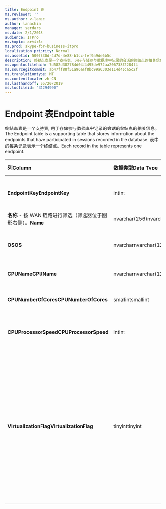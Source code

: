 ```yaml
---
title: Endpoint 表
ms.reviewer: ''
ms.author: v-lanac
author: lanachin
manager: serdars
ms.date: 2/1/2018
audience: ITPro
ms.topic: article
ms.prod: skype-for-business-itpro
localization_priority: Normal
ms.assetid: 500f330d-4d7d-4e88-b1cc-fef9a9de6b5c
description: 终结点表是一个支持表, 用于存储参与数据库中记录的会话的终结点的相关信息。 表中的每条记录表示一个终结点。
ms.openlocfilehash: 7d582d382784d04d4495de972aa20673862284f4
ms.sourcegitcommit: ab47ff88f51a96aaf8bc99a6303e114d41ca5c2f
ms.translationtype: MT
ms.contentlocale: zh-CN
ms.lasthandoff: 05/20/2019
ms.locfileid: "34294990"
---
```

# <a name="endpoint-table"></a><span data-ttu-id="17381-104">Endpoint 表</span><span class="sxs-lookup"><span data-stu-id="17381-104">Endpoint table</span></span>
 
<span data-ttu-id="17381-105">终结点表是一个支持表, 用于存储参与数据库中记录的会话的终结点的相关信息。</span><span class="sxs-lookup"><span data-stu-id="17381-105">The Endpoint table is a supporting table that stores information about the endpoints that have participated in sessions recorded in the database.</span></span> <span data-ttu-id="17381-106">表中的每条记录表示一个终结点。</span><span class="sxs-lookup"><span data-stu-id="17381-106">Each record in the table represents one endpoint.</span></span>
  
|<span data-ttu-id="17381-107">**列**</span><span class="sxs-lookup"><span data-stu-id="17381-107">**Column**</span></span>|<span data-ttu-id="17381-108">**数据类型**</span><span class="sxs-lookup"><span data-stu-id="17381-108">**Data Type**</span></span>|<span data-ttu-id="17381-109">**键/索引**</span><span class="sxs-lookup"><span data-stu-id="17381-109">**Key/Index**</span></span>|<span data-ttu-id="17381-110">**详细信息**</span><span class="sxs-lookup"><span data-stu-id="17381-110">**Details**</span></span>|
|:-----|:-----|:-----|:-----|
|<span data-ttu-id="17381-111">**EndpointKey**</span><span class="sxs-lookup"><span data-stu-id="17381-111">**EndpointKey**</span></span> <br/> |<span data-ttu-id="17381-112">int</span><span class="sxs-lookup"><span data-stu-id="17381-112">int</span></span>  <br/> |<span data-ttu-id="17381-113">Primary</span><span class="sxs-lookup"><span data-stu-id="17381-113">Primary</span></span>  <br/> |<span data-ttu-id="17381-114">标识此终结点的唯一号码。</span><span class="sxs-lookup"><span data-stu-id="17381-114">Unique number identifying this endpoint.</span></span>  <br/> |
|<span data-ttu-id="17381-115">**名称** - 按 WAN 链路进行筛选（筛选器位于图形右侧）。</span><span class="sxs-lookup"><span data-stu-id="17381-115">**Name**</span></span> <br/> |<span data-ttu-id="17381-116">nvarchar(256)</span><span class="sxs-lookup"><span data-stu-id="17381-116">nvarchar(256)</span></span>  <br/> |<span data-ttu-id="17381-117">唯一</span><span class="sxs-lookup"><span data-stu-id="17381-117">Unique</span></span>  <br/> |<span data-ttu-id="17381-118">终结点名称。</span><span class="sxs-lookup"><span data-stu-id="17381-118">Endpoint name.</span></span>  <br/> |
|<span data-ttu-id="17381-119">**OS**</span><span class="sxs-lookup"><span data-stu-id="17381-119">**OS**</span></span> <br/> |<span data-ttu-id="17381-120">nvarchar</span><span class="sxs-lookup"><span data-stu-id="17381-120">nvarchar(128)</span></span>  <br/> | <br/> |<span data-ttu-id="17381-121">终结点的操作系统 (OS)。</span><span class="sxs-lookup"><span data-stu-id="17381-121">Operating system (OS) of the endpoint.</span></span>  <br/> |
|<span data-ttu-id="17381-122">**CPUName**</span><span class="sxs-lookup"><span data-stu-id="17381-122">**CPUName**</span></span> <br/> |<span data-ttu-id="17381-123">nvarchar</span><span class="sxs-lookup"><span data-stu-id="17381-123">nvarchar(128)</span></span>  <br/> ||<span data-ttu-id="17381-124">终结点的 CPU 名称。</span><span class="sxs-lookup"><span data-stu-id="17381-124">CPU name of the endpoint.</span></span>  <br/> |
|<span data-ttu-id="17381-125">**CPUNumberOfCores**</span><span class="sxs-lookup"><span data-stu-id="17381-125">**CPUNumberOfCores**</span></span> <br/> |<span data-ttu-id="17381-126">smallint</span><span class="sxs-lookup"><span data-stu-id="17381-126">smallint</span></span>  <br/> ||<span data-ttu-id="17381-127">终结点的 CPU 内核数。</span><span class="sxs-lookup"><span data-stu-id="17381-127">Number of CPU cores of the endpoint.</span></span>  <br/> |
|<span data-ttu-id="17381-128">**CPUProcessorSpeed**</span><span class="sxs-lookup"><span data-stu-id="17381-128">**CPUProcessorSpeed**</span></span> <br/> |<span data-ttu-id="17381-129">int</span><span class="sxs-lookup"><span data-stu-id="17381-129">int</span></span>  <br/> ||<span data-ttu-id="17381-130">终结点的 CPU 处理器速度。</span><span class="sxs-lookup"><span data-stu-id="17381-130">CPU processor speed of the endpoint.</span></span>  <br/> |
|<span data-ttu-id="17381-131">**VirtualizationFlag**</span><span class="sxs-lookup"><span data-stu-id="17381-131">**VirtualizationFlag**</span></span> <br/> |<span data-ttu-id="17381-132">tinyint</span><span class="sxs-lookup"><span data-stu-id="17381-132">tinyint</span></span>  <br/> || <span data-ttu-id="17381-133">指示系统是否在虚拟化环境中运行的位标志:</span><span class="sxs-lookup"><span data-stu-id="17381-133">Bit flag that indicates if the system is running in a virtualized environment:</span></span> <br/>  <span data-ttu-id="17381-134">0x0000-无</span><span class="sxs-lookup"><span data-stu-id="17381-134">0x0000 - None</span></span> <br/>  <span data-ttu-id="17381-135">0x0001-HyperV</span><span class="sxs-lookup"><span data-stu-id="17381-135">0x0001 - HyperV</span></span> <br/>  <span data-ttu-id="17381-136">0x0002-VMWare</span><span class="sxs-lookup"><span data-stu-id="17381-136">0x0002 - VMWare</span></span> <br/>  <span data-ttu-id="17381-137">0x0004-虚拟电脑</span><span class="sxs-lookup"><span data-stu-id="17381-137">0x0004 - Virtual PC</span></span> <br/>  <span data-ttu-id="17381-138">0x0008-Xen 电脑</span><span class="sxs-lookup"><span data-stu-id="17381-138">0x0008 - Xen PC</span></span> <br/> |
   

